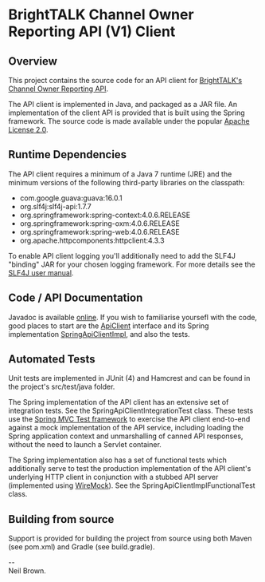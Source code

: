 # BrightTALK Channel Owner Reporting API (V1) Client

## Overview
This project contains the source code for an API client for [BrightTALK's](https://www.brighttalk.com/) 
[Channel Owner Reporting API](https://www.brighttalk.com/todo).

The API client is implemented in Java, and packaged as a JAR file. An implementation of the client API is provided 
that is built using the Spring framework. The source code is made available under the popular 
[Apache License 2.0](http://en.wikipedia.org/wiki/Apache_License). 

## Runtime Dependencies
The API client requires a minimum of a Java 7 runtime (JRE) and the minimum versions of the following third-party libraries on the classpath: 

* com.google.guava:guava:16.0.1
* org.slf4j:slf4j-api:1.7.7
* org.springframework:spring-context:4.0.6.RELEASE
* org.springframework:spring-oxm:4.0.6.RELEASE 
* org.springframework:spring-web:4.0.6.RELEASE
* org.apache.httpcomponents:httpclient:4.3.3
 
To enable API client logging you'll additionally need to add the SLF4J "binding" JAR for your chosen logging framework. 
For more details see the [SLF4J user manual](http://www.slf4j.org/manual.html).   

## Code / API Documentation
Javadoc is available [online](https://to-do). If you wish to familiarise yoursefl with the code, good places to start 
are the [ApiClient](https://to-do) interface and its Spring implementation [SpringApiClientImpl](https://to-do), and 
also the tests. 

## Automated Tests
Unit tests are implemented in JUnit (4) and Hamcrest and can be found in the project's src/test/java folder.

The Spring implementation of the API client has an extensive set of integration tests. See the 
SpringApiClientIntegrationTest class. These tests use the 
[Spring MVC Test framework](http://docs.spring.io/spring/docs/current/spring-framework-reference/htmlsingle/#spring-mvc-test-framework) 
to exercise the API client end-to-end against a mock implementation of the API service, including loading the Spring 
application context and unmarshalling of canned API responses, without the need to launch a Servlet container.

The Spring implementation also has a set of functional tests which additionally serve to test the production 
implementation of the API client's underlying HTTP client in conjunction with a stubbed API server (implemented using 
[WireMock](http://wiremock.org/)). See the SpringApiClientImplFunctionalTest class.     

## Building from source
Support is provided for building the project from source using both Maven (see pom.xml) and Gradle (see build.gradle).

--    
Neil Brown.